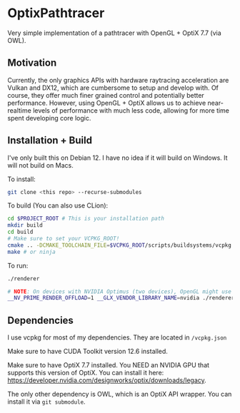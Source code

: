 # OptixPathtracer

Very simple implementation of a pathtracer with OpenGL + OptiX 7.7 (via OWL).

## Motivation
Currently, the only graphics APIs with hardware raytracing acceleration are Vulkan and DX12, which are cumbersome to setup and develop with.
Of course, they offer much finer grained control and potentially better performance.
However, using OpenGL + OptiX allows us to achieve near-realtime levels of performance with much less code, allowing for more time spent developing core logic.

## Installation + Build
I've only built this on Debian 12. I have no idea if it will build on Windows. It will not build on Macs.

To install:

```bash
git clone <this repo> --recurse-submodules
```

To build (You can also use CLion):

```bash
cd $PROJECT_ROOT # This is your installation path
mkdir build
cd build
# Make sure to set your VCPKG_ROOT!
cmake .. -DCMAKE_TOOLCHAIN_FILE=$VCPKG_ROOT/scripts/buildsystems/vcpkg.cmake # -GNinja if you want
make # or ninja
```

To run:
```bash
./renderer

# NOTE: On devices with NVIDIA Optimus (two devices), OpenGL might use the non-NVIDIA gpu. To fix (at least on Linux)
__NV_PRIME_RENDER_OFFLOAD=1 __GLX_VENDOR_LIBRARY_NAME=nvidia ./renderer
```

## Dependencies
I use vcpkg for most of my dependencies. They are located in `/vcpkg.json`

Make sure to have CUDA Toolkit version 12.6 installed.

Make sure to have OptiX 7.7 installed. You NEED an NVIDIA GPU that supports this version of OptiX. You can install it here: https://developer.nvidia.com/designworks/optix/downloads/legacy.

The only other dependency is OWL, which is an OptiX API wrapper. You can install it via `git submodule`.
